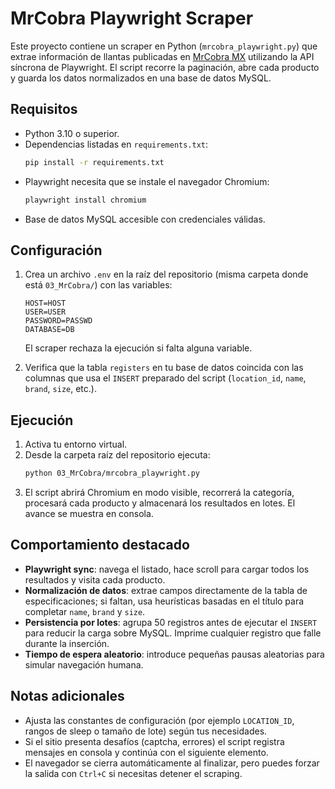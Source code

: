 # MrCobra Playwright Scraper

Este proyecto contiene un scraper en Python (`mrcobra_playwright.py`) que extrae información de llantas publicadas en [MrCobra MX](https://www.mrcobra.mx/listado/accesorios-vehiculos/llantas/llantas-motos/) utilizando la API síncrona de Playwright. El script recorre la paginación, abre cada producto y guarda los datos normalizados en una base de datos MySQL.

## Requisitos

- Python 3.10 o superior.
- Dependencias listadas en `requirements.txt`:
  ```bash
  pip install -r requirements.txt
  ```
- Playwright necesita que se instale el navegador Chromium:
  ```bash
  playwright install chromium
  ```
- Base de datos MySQL accesible con credenciales válidas.

## Configuración

1. Crea un archivo `.env` en la raíz del repositorio (misma carpeta donde está `03_MrCobra/`) con las variables:
   ```
   HOST=HOST
   USER=USER
   PASSWORD=PASSWD
   DATABASE=DB
   ```
   El scraper rechaza la ejecución si falta alguna variable.

2. Verifica que la tabla `registers` en tu base de datos coincida con las columnas que usa el `INSERT` preparado del script (`location_id`, `name`, `brand`, `size`, etc.).

## Ejecución

1. Activa tu entorno virtual.
2. Desde la carpeta raíz del repositorio ejecuta:
   ```bash
   python 03_MrCobra/mrcobra_playwright.py
   ```
3. El script abrirá Chromium en modo visible, recorrerá la categoría, procesará cada producto y almacenará los resultados en lotes. El avance se muestra en consola.

## Comportamiento destacado

- **Playwright sync**: navega el listado, hace scroll para cargar todos los resultados y visita cada producto.
- **Normalización de datos**: extrae campos directamente de la tabla de especificaciones; si faltan, usa heurísticas basadas en el título para completar `name`, `brand` y `size`.
- **Persistencia por lotes**: agrupa 50 registros antes de ejecutar el `INSERT` para reducir la carga sobre MySQL. Imprime cualquier registro que falle durante la inserción.
- **Tiempo de espera aleatorio**: introduce pequeñas pausas aleatorias para simular navegación humana.

## Notas adicionales

- Ajusta las constantes de configuración (por ejemplo `LOCATION_ID`, rangos de sleep o tamaño de lote) según tus necesidades.
- Si el sitio presenta desafíos (captcha, errores) el script registra mensajes en consola y continúa con el siguiente elemento.
- El navegador se cierra automáticamente al finalizar, pero puedes forzar la salida con `Ctrl+C` si necesitas detener el scraping.

